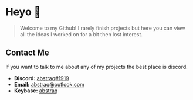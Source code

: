 # Heyo 👋

> Welcome to my Github! I rarely finish projects
> but here you can view all the ideas I worked on
> for a bit then lost interest.

## Contact Me

If you want to talk to me about any of my projects the best place is discord.

- **Discord:** [abstraq#1919](https://discord.com/users/671477574932627516)
- **Email:** [abstraq@outlook.com](mailto:abstraq@outlook.com?subject=Hey%20Josh!&body=Hey%20Josh%2C%0D%0A%0D%0AWe%20recently%20noticed%20your%20GitHub%20and%20decided%20to%20hire%20you!%0D%0A%0D%0ASincerely%2C%20**insert%20company%20name**)
- **Keybase:** [abstraq](https://gist.github.com/abstraq/a2e4314a6f987747868cb23396b57d52)
